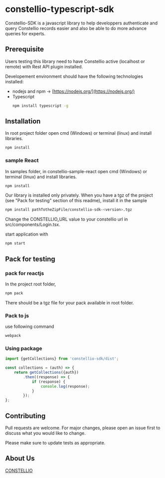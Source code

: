 # constellio-typescript-sdk

Constellio-SDK is a javascript library to help developpers authenticate and query Constellio records easier and also be able to do more advance queries for experts.

## Prerequisite

Users testing this library need to have Constellio active (localhost or remote) with Rest API plugin installed.

Developement environment should have the following technologies installed:

* nodejs and npm -> [https://nodejs.org/](https://nodejs.org/)
* Typescript 
   ```bash
   npm install typescript -g
   ```
     

## Installation

In root project folder open cmd (Windows) or terminal (linux) and install libraries.

```bash
npm install
```

### sample React

In samples folder, in constellio-sample-react
open cmd (Windows) or terminal (linux) and install libraries.
```bash
npm install
```
Our library is installed only privately. When you have a tgz of the project (see "Pack for testing" section of this readme), install it in the sample
```bash
npm install pathTotheZipFile/constellio-sdk-<version>.tgz
```
Change the CONSTELLIO_URL value to your constellio url in src/components/Login.tsx.

start application with
```bash
npm start
```

## Pack for testing

### pack for reactjs
In the project root folder,  
```bash
npm pack
```
There should be a tgz file for your pack available in root folder.

### Pack to js

use following command
```bash
webpack
```

### Using package
```javascript
import {getCollections} from 'constellio-sdk/dist';

const collections = (auth) => {
    return getCollections({auth})
        .then((response) => {
            if (response) {
                console.log(response);
            }
        });
};

```

## Contributing
Pull requests are welcome. For major changes, please open an issue first to discuss what you would like to change.

Please make sure to update tests as appropriate.

## About Us
[CONSTELLIO](https://constellio.com/en/home)
